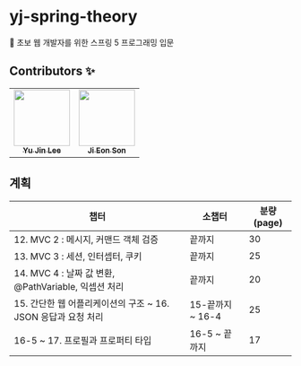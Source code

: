 # yj-spring-theory
📙 초보 웹 개발자를 위한 스프링 5 프로그래밍 입문

## Contributors ✨

<table>
  <tr>
  <td align="center"><a href="https://github.com/nanaeu"><img src="https://avatars3.githubusercontent.com/nanaeu?v=4?s=100" width="100px;" alt=""/><br /  ><sub><b>Yu Jin Lee</b></sub></a><br /></td>
    <td align="center"><a href="https://github.com/sju0924"><img src="https://avatars0.githubusercontent.com/sju0924?v=4?s=100" width="100px;" alt=""/><br /><sub><b>Ji Eon Son</b></sub></a><br /></td>
  </tr>
</table>

## 계획
|챕터|소챕터|분량(page)|
|----------|-----|-----|
|12. MVC 2 : 메시지, 커맨드 객체 검증|끝까지|30|
|13. MVC 3 : 세션, 인터셉터, 쿠키|끝까지|25|
|14. MVC 4 : 날짜 값 변환, @PathVariable, 익셉션 처리|끝까지|20|
|15. 간단한 웹 어플리케이션의 구조 ~ 16. JSON 응답과 요청 처리|15-끝까지 ~ 16-4|25|
|16-5 ~ 17. 프로필과 프로퍼티 타입|16-5 ~ 끝까지|17|
